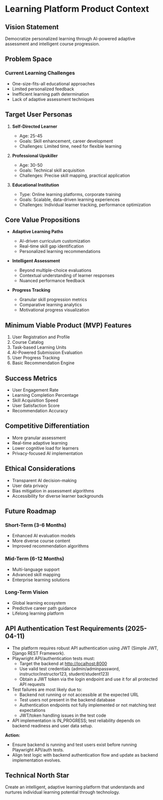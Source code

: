 # Learning Platform Product Context

## Vision Statement

Democratize personalized learning through AI-powered adaptive assessment and intelligent course progression.

## Problem Space

### Current Learning Challenges

- One-size-fits-all educational approaches
- Limited personalized feedback
- Inefficient learning path determination
- Lack of adaptive assessment techniques

## Target User Personas

1. **Self-Directed Learner**
   - Age: 25-45
   - Goals: Skill enhancement, career development
   - Challenges: Limited time, need for flexible learning

2. **Professional Upskiller**
   - Age: 30-50
   - Goals: Technical skill acquisition
   - Challenges: Precise skill mapping, practical application

3. **Educational Institution**
   - Type: Online learning platforms, corporate training
   - Goals: Scalable, data-driven learning experiences
   - Challenges: Individual learner tracking, performance optimization

## Core Value Propositions

- **Adaptive Learning Paths**
  - AI-driven curriculum customization
  - Real-time skill gap identification
  - Personalized learning recommendations

- **Intelligent Assessment**
  - Beyond multiple-choice evaluations
  - Contextual understanding of learner responses
  - Nuanced performance feedback

- **Progress Tracking**
  - Granular skill progression metrics
  - Comparative learning analytics
  - Motivational progress visualization

## Minimum Viable Product (MVP) Features

1. User Registration and Profile
2. Course Catalog
3. Task-based Learning Units
4. AI-Powered Submission Evaluation
5. User Progress Tracking
6. Basic Recommendation Engine

## Success Metrics

- User Engagement Rate
- Learning Completion Percentage
- Skill Acquisition Speed
- User Satisfaction Score
- Recommendation Accuracy

## Competitive Differentiation

- More granular assessment
- Real-time adaptive learning
- Lower cognitive load for learners
- Privacy-focused AI implementation

## Ethical Considerations

- Transparent AI decision-making
- User data privacy
- Bias mitigation in assessment algorithms
- Accessibility for diverse learner backgrounds

## Future Roadmap

### Short-Term (3-6 Months)

- Enhanced AI evaluation models
- More diverse course content
- Improved recommendation algorithms

### Mid-Term (6-12 Months)

- Multi-language support
- Advanced skill mapping
- Enterprise learning solutions

### Long-Term Vision

- Global learning ecosystem
- Predictive career path guidance
- Lifelong learning platform

## API Authentication Test Requirements (2025-04-11)

- The platform requires robust API authentication using JWT (Simple JWT, Django REST Framework).
- Playwright API/authentication tests must:
  - Target the backend at <http://localhost:8000>
  - Use valid test credentials (admin/adminpassword, instructor/instructor123, student/student123)
  - Obtain a JWT token via the login endpoint and use it for all protected API requests
- Test failures are most likely due to:
  - Backend not running or not accessible at the expected URL
  - Test users not present in the backend database
  - Authentication endpoints not fully implemented or not matching test expectations
  - JWT/token handling issues in the test code
- API implementation is IN_PROGRESS; test reliability depends on backend readiness and user data setup.

**Action:**

- Ensure backend is running and test users exist before running Playwright API/auth tests.
- Align test logic with backend authentication flow and update as backend implementation evolves.

## Technical North Star

Create an intelligent, adaptive learning platform that understands and nurtures individual learning potential through technology.
